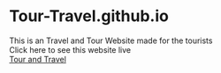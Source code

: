 # Tour-Travel.github.io
This is an Travel and Tour Website made for the tourists \
Click here to see this website live \
 [Tour and Travel](https://sayan-maity.github.io/Tour---Travel/) 

